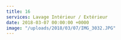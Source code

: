 ```yaml
---
title: 16
services: Lavage Intérieur / Extérieur
date: 2018-03-07 00:00:00 +0000
image: "/uploads/2018/03/07/IMG_3032.JPG"
---
```

